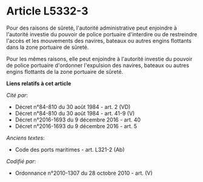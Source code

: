 # Article L5332-3

Pour des raisons de sûreté, l'autorité administrative peut enjoindre à l'autorité investie du pouvoir de police portuaire
d'interdire ou de restreindre l'accès et les mouvements des navires, bateaux ou autres engins flottants dans la zone
portuaire de sûreté.

Pour les mêmes raisons, elle peut enjoindre à l'autorité investie du pouvoir de police portuaire d'ordonner l'expulsion des
navires, bateaux ou autres engins flottants de la zone portuaire de sûreté.

**Liens relatifs à cet article**

_Cité par_:

  - Décret n°84-810 du 30 août 1984 - art. 2 (VD)
  - Décret n°84-810 du 30 août 1984 - art. 41-9 (V)
  - Décret n°2016-1693 du 9 décembre 2016 - art. 40
  - Décret n°2016-1693 du 9 décembre 2016 - art. 5

_Anciens textes_:

  - Code des ports maritimes - art. L321-2 (Ab)

_Codifié par_:

  - Ordonnance n°2010-1307 du 28 octobre 2010 - art. (V)
